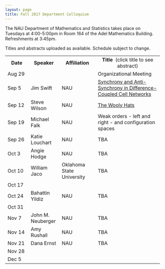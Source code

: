 ```yaml
---
layout: page
title: Fall 2017 Department Colloquium
---
```


The NAU Department of Mathematics and Statistics takes place on Tuesdays at 4:00-5:00pm in Room 164 of the Adel Mathematics
Building. Refreshments at 3:45pm.

Titles and abstracts uploaded as available.  Schedule subject to change.  

<table width="100%" align="center">
<tbody>
<tr>
<td width="15%">
<center>
  <b>Date</b>
</center></td>

<td width="20%">
<center>
  <b>Speaker</b>
</center></td>

<td>
<center>
  <b>Affiliation</b>
</center></td>

<td>
<center>
  <b>Title&nbsp;</b> (click title to see abstract)
</center></td>
</tr>

<tr>
<td>Aug 29</td>
<td></td>
<td></td>
<td>Organizational Meeting</td>
</tr>

<tr>
<td>Sep 5</td>
<td>Jim Swift</td>
<td>NAU</td>
<td><a href="{{ site.baseurl }}/colloquium_files/ColloquiumFlyer_170905.pdf">Synchrony and Anti-Synchrony in Difference-Coupled Cell Networks</a></td>
</tr>

<tr>
<td>Sep 12</td>
<td>Steve Wilson</td>
<td>NAU</td>
<td><a href="{{ site.baseurl }}/colloquium_files/ColloquiumFlyer_170913.pdf">The Wooly Hats</a></td>
</tr>

<tr>
<td>Sep 19</td>
<td>Michael Falk</td>
<td>NAU</td>
<td>Weak orders - left and right - and configuration spaces</td>
</tr>

<tr>
<td>Sep 26</td>
<td>Katie Louchart</td>
<td>NAU</td>
<td>TBA</td>
</tr>

<tr>
<td>Oct 3</td>
<td>Angie Hodge</td>
<td>NAU</td>
<td>TBA</td>
</tr>

<tr>
<td>Oct 10</td>
<td>William Jaco</td>
<td>Oklahoma State University</td>
<td>TBA</td>
</tr>

<tr>
<td>Oct 17</td>
<td></td>
<td></td>
<td></td>
</tr>

<tr>
<td>Oct 24</td>
<td>Bahattin Yildiz</td>
<td>NAU</td>
<td>TBA</td>
</tr>

<tr>
<td>Oct 31</td>
<td></td>
<td></td>
<td></td>
</tr>

<tr>
<td>Nov 7</td>
<td>John M. Neuberger</td>
<td>NAU</td>
<td>TBA</td>
</tr>

<tr>
<td>Nov 14</td>
<td>Amy Rushall</td>
<td>NAU</td>
<td>TBA</td>
</tr>

<tr>
<td>Nov 21</td>
<td>Dana Ernst</td>
<td>NAU</td>
<td>TBA</td>
</tr>

<tr>
<td>Nov 28</td>
<td></td>
<td></td>
<td></td>
</tr>

<tr>
<td>Dec 5</td>
<td></td>
<td></td>
<td></td>
</tr>

</tbody>
</table>
